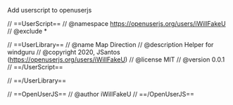 Add userscript to openuserjs

// ==UserScript==
// @namespace     https://openuserjs.org/users/iWillFakeU
// @exclude       *

// ==UserLibrary==
// @name          Map Direction
// @description   Helper for windguru
// @copyright     2020, JSantos (https://openuserjs.org/users/iWillFakeU)
// @license       MIT
// @version       0.0.1
// ==/UserScript==

// ==/UserLibrary==

// ==OpenUserJS==
// @author iWillFakeU
// ==/OpenUserJS==